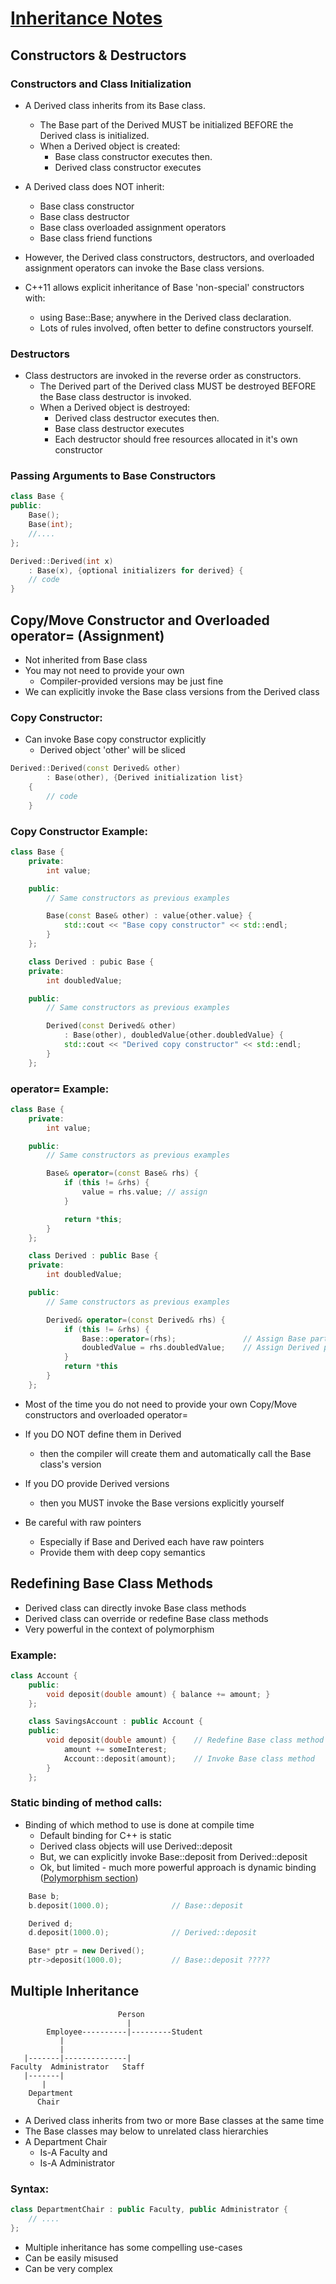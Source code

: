 # [Inheritance Notes](https://github.com/rossliam2212/CPPNotes/blob/master/Notes/Inheritance/InheritanceNotes.txt)

## Constructors & Destructors

### Constructors and Class Initialization
- A Derived class inherits from its Base class.
    - The Base part of the Derived MUST be initialized BEFORE the Derived class is initialized.
    - When a Derived object is created:
        - Base class constructor executes then.
        - Derived class constructor executes


- A Derived class does NOT inherit:
  - Base class constructor
  - Base class destructor
  - Base class overloaded assignment operators
  - Base class friend functions

- However, the Derived class constructors, destructors, and overloaded assignment
  operators can invoke the Base class versions.

- C++11 allows explicit inheritance of Base 'non-special' constructors with:
    - using Base::Base; anywhere in the Derived class declaration.
    - Lots of rules involved, often better to define constructors yourself.

### Destructors
- Class destructors are invoked in the reverse order as constructors.
    - The Derived part of the Derived class MUST be destroyed BEFORE the Base class destructor is invoked.
    - When a Derived object is destroyed:
        - Derived class destructor executes then.
        - Base class destructor executes
        - Each destructor should free resources allocated in it's own constructor


### Passing Arguments to Base Constructors

```c++
class Base {
public:
    Base();
    Base(int);
    //....
};

Derived::Derived(int x)
    : Base(x), {optional initializers for derived} {
    // code
}
```

## Copy/Move Constructor and Overloaded operator= (Assignment)
- Not inherited from Base class
- You may not need to provide your own
    - Compiler-provided versions may be just fine
- We can explicitly invoke the Base class versions from the Derived class

### Copy Constructor:
- Can invoke Base copy constructor explicitly
  - Derived object 'other' will be sliced

```c++
Derived::Derived(const Derived& other)
        : Base(other), {Derived initialization list}
    {
        // code
    }
```

### Copy Constructor Example:
```c++
class Base {
    private:
        int value;

    public:
        // Same constructors as previous examples

        Base(const Base& other) : value{other.value} {
            std::cout << "Base copy constructor" << std::endl;
        }
    };

    class Derived : pubic Base {
    private:
        int doubledValue;

    public:
        // Same constructors as previous examples

        Derived(const Derived& other)
            : Base(other), doubledValue{other.doubledValue} {
            std::cout << "Derived copy constructor" << std::endl;
        }
    };
```

### operator= Example:
```c++
class Base {
    private:
        int value;

    public:
        // Same constructors as previous examples

        Base& operator=(const Base& rhs) {
            if (this != &rhs) {
                value = rhs.value; // assign
            }

            return *this;
        }
    };

    class Derived : public Base {
    private:
        int doubledValue;

    public:
        // Same constructors as previous examples

        Derived& operator=(const Derived& rhs) {
            if (this != &rhs) {
                Base::operator=(rhs);               // Assign Base part
                doubledValue = rhs.doubledValue;    // Assign Derived part
            }
            return *this
        }
    };
```

- Most of the time you do not need to provide your own Copy/Move constructors and overloaded operator=

- If you DO NOT define them in Derived
    - then the compiler will create them and automatically call the Base class's version

- If you DO provide Derived versions
    - then you MUST invoke the Base versions explicitly yourself

- Be careful with raw pointers
    - Especially if Base and Derived each have raw pointers
    - Provide them with deep copy semantics

## Redefining Base Class Methods
- Derived class can directly invoke Base class methods
- Derived class can override or redefine Base class methods
- Very powerful in the context of polymorphism

### Example:
```c++
class Account {
    public:
        void deposit(double amount) { balance += amount; }
    };

    class SavingsAccount : public Account {
    public:
        void deposit(double amount) {    // Redefine Base class method
            amount += someInterest;
            Account::deposit(amount);    // Invoke Base class method
        }
    };
```

### Static binding of method calls:
- Binding of which method to use is done at compile time
  - Default binding for C++ is static
  - Derived class objects will use Derived::deposit
  - But, we can explicitly invoke Base::deposit from Derived::deposit
  - Ok, but limited - much more powerful approach is dynamic binding ([Polymorphism section]())

```c++
    Base b;
    b.deposit(1000.0);              // Base::deposit

    Derived d;
    d.deposit(1000.0);              // Derived::deposit

    Base* ptr = new Derived();
    ptr->deposit(1000.0);           // Base::deposit ?????
```

## Multiple Inheritance

                            Person
                              |
            Employee----------|---------Student
               |
               |
       |-------|--------------|
    Faculty  Administrator   Staff
       |-------|
           |
        Department
          Chair

- A Derived class inherits from two or more Base classes at the same time
- The Base classes may below to unrelated class hierarchies
- A Department Chair
    - Is-A Faculty and
    - Is-A Administrator

### Syntax:
```c++
class DepartmentChair : public Faculty, public Administrator {
    // ....
};
```

- Multiple inheritance has some compelling use-cases
- Can be easily misused
- Can be very complex